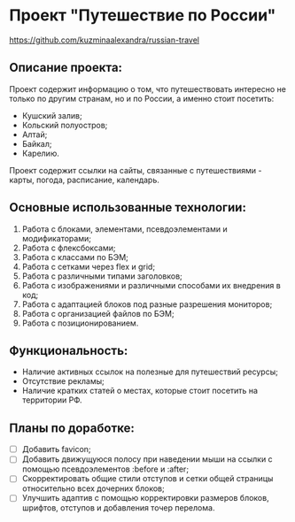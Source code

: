 # Проект "Путешествие по России" 
https://github.com/kuzminaalexandra/russian-travel

## Описание проекта:
Проект содержит информацию о том, что путешествовать интересно не только по другим странам, но и по России, а именно стоит посетить: 
- Кушский залив;
- Кольский полуостров;
- Алтай;
- Байкал;
- Карелию.

Проект содержит ссылки на сайты, связанные с путешествиями - карты, погода, расписание, календарь.

## Основные использованные технологии:
1. Работа с блоками, элементами, псевдоэлементами и модификаторами;
2. Работа с флексбоксами;
3. Работа с классами по БЭМ;
4. Работа с сетками через flex и grid;
5. Работа с различными типами заголовков;
6. Работа с изображениями и различными способами их внедрения в код;
7. Работа с адаптацией блоков под разные разрешения мониторов;
8. Работа с организацией файлов по БЭМ;
9. Работа с позиционированием.

## Функциональность:
* Наличие активных ссылок на полезные для путешествий ресурсы;
* Отсутствие рекламы;
* Наличие кратких статей о местах, которые стоит посетить на территории РФ.

## Планы по доработке:
- [ ] Добавить favicon;
- [ ] Добавить движущуюся полосу при наведении мыши на ссылки с помощью псевдоэлементов :before и :after;
- [ ] Скорректировать общие стили отступов и сетки общей страницы относительно всех дочерних блоков;
- [ ] Улучшить адаптив с помощью корректировки размеров блоков, шрифтов, отступов и добавления точер перелома.
